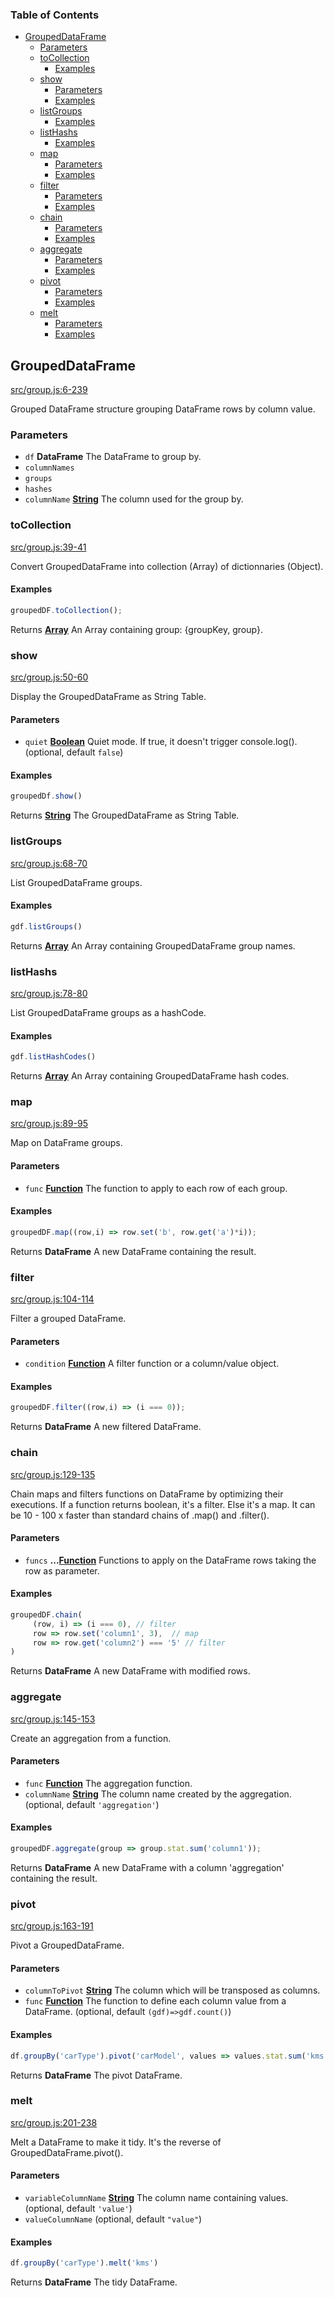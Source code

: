 <!-- Generated by documentation.js. Update this documentation by updating the source code. -->

### Table of Contents

-   [GroupedDataFrame][1]
    -   [Parameters][2]
    -   [toCollection][3]
        -   [Examples][4]
    -   [show][5]
        -   [Parameters][6]
        -   [Examples][7]
    -   [listGroups][8]
        -   [Examples][9]
    -   [listHashs][10]
        -   [Examples][11]
    -   [map][12]
        -   [Parameters][13]
        -   [Examples][14]
    -   [filter][15]
        -   [Parameters][16]
        -   [Examples][17]
    -   [chain][18]
        -   [Parameters][19]
        -   [Examples][20]
    -   [aggregate][21]
        -   [Parameters][22]
        -   [Examples][23]
    -   [pivot][24]
        -   [Parameters][25]
        -   [Examples][26]
    -   [melt][27]
        -   [Parameters][28]
        -   [Examples][29]

## GroupedDataFrame

[src/group.js:6-239][30]

Grouped DataFrame structure grouping DataFrame rows by column value.

### Parameters

-   `df` **DataFrame** The DataFrame to group by.
-   `columnNames`  
-   `groups`  
-   `hashes`  
-   `columnName` **[String][31]** The column used for the group by.

### toCollection

[src/group.js:39-41][32]

Convert GroupedDataFrame into collection (Array) of dictionnaries (Object).

#### Examples

```javascript
groupedDF.toCollection();
```

Returns **[Array][33]** An Array containing group: {groupKey, group}.

### show

[src/group.js:50-60][34]

Display the GroupedDataFrame as String Table.

#### Parameters

-   `quiet` **[Boolean][35]** Quiet mode. If true, it doesn't trigger console.log(). (optional, default `false`)

#### Examples

```javascript
groupedDf.show()
```

Returns **[String][31]** The GroupedDataFrame as String Table.

### listGroups

[src/group.js:68-70][36]

List GroupedDataFrame groups.

#### Examples

```javascript
gdf.listGroups()
```

Returns **[Array][33]** An Array containing GroupedDataFrame group names.

### listHashs

[src/group.js:78-80][37]

List GroupedDataFrame groups as a hashCode.

#### Examples

```javascript
gdf.listHashCodes()
```

Returns **[Array][33]** An Array containing GroupedDataFrame hash codes.

### map

[src/group.js:89-95][38]

Map on DataFrame groups.

#### Parameters

-   `func` **[Function][39]** The function to apply to each row of each group.

#### Examples

```javascript
groupedDF.map((row,i) => row.set('b', row.get('a')*i));
```

Returns **DataFrame** A new DataFrame containing the result.

### filter

[src/group.js:104-114][40]

Filter a grouped DataFrame.

#### Parameters

-   `condition` **[Function][39]** A filter function or a column/value object.

#### Examples

```javascript
groupedDF.filter((row,i) => (i === 0));
```

Returns **DataFrame** A new filtered DataFrame.

### chain

[src/group.js:129-135][41]

Chain maps and filters functions on DataFrame by optimizing their executions.
If a function returns boolean, it's a filter. Else it's a map.
It can be 10 - 100 x faster than standard chains of .map() and .filter().

#### Parameters

-   `funcs` **...[Function][39]** Functions to apply on the DataFrame rows taking the row as parameter.

#### Examples

```javascript
groupedDF.chain(
     (row, i) => (i === 0), // filter
     row => row.set('column1', 3),  // map
     row => row.get('column2') === '5' // filter
)
```

Returns **DataFrame** A new DataFrame with modified rows.

### aggregate

[src/group.js:145-153][42]

Create an aggregation from a function.

#### Parameters

-   `func` **[Function][39]** The aggregation function.
-   `columnName` **[String][31]** The column name created by the aggregation. (optional, default `'aggregation'`)

#### Examples

```javascript
groupedDF.aggregate(group => group.stat.sum('column1'));
```

Returns **DataFrame** A new DataFrame with a column 'aggregation' containing the result.

### pivot

[src/group.js:163-191][43]

Pivot a GroupedDataFrame.

#### Parameters

-   `columnToPivot` **[String][31]** The column which will be transposed as columns.
-   `func` **[Function][39]** The function to define each column value from a DataFrame. (optional, default `(gdf)=>gdf.count()`)

#### Examples

```javascript
df.groupBy('carType').pivot('carModel', values => values.stat.sum('kms'))
```

Returns **DataFrame** The pivot DataFrame.

### melt

[src/group.js:201-238][44]

Melt a DataFrame to make it tidy. It's the reverse of GroupedDataFrame.pivot().

#### Parameters

-   `variableColumnName` **[String][31]** The column name containing values. (optional, default `'value'`)
-   `valueColumnName`   (optional, default `"value"`)

#### Examples

```javascript
df.groupBy('carType').melt('kms')
```

Returns **DataFrame** The tidy DataFrame.

[1]: #groupeddataframe

[2]: #parameters

[3]: #tocollection

[4]: #examples

[5]: #show

[6]: #parameters-1

[7]: #examples-1

[8]: #listgroups

[9]: #examples-2

[10]: #listhashs

[11]: #examples-3

[12]: #map

[13]: #parameters-2

[14]: #examples-4

[15]: #filter

[16]: #parameters-3

[17]: #examples-5

[18]: #chain

[19]: #parameters-4

[20]: #examples-6

[21]: #aggregate

[22]: #parameters-5

[23]: #examples-7

[24]: #pivot

[25]: #parameters-6

[26]: #examples-8

[27]: #melt

[28]: #parameters-7

[29]: #examples-9

[30]: https://github.com/Gmousse/dataframe-js/blob/add47391719e84537fdc30c80f762b3a8b38ba9a/src/group.js#L6-L239 "Source code on GitHub"

[31]: https://developer.mozilla.org/docs/Web/JavaScript/Reference/Global_Objects/String

[32]: https://github.com/Gmousse/dataframe-js/blob/add47391719e84537fdc30c80f762b3a8b38ba9a/src/group.js#L39-L41 "Source code on GitHub"

[33]: https://developer.mozilla.org/docs/Web/JavaScript/Reference/Global_Objects/Array

[34]: https://github.com/Gmousse/dataframe-js/blob/add47391719e84537fdc30c80f762b3a8b38ba9a/src/group.js#L50-L60 "Source code on GitHub"

[35]: https://developer.mozilla.org/docs/Web/JavaScript/Reference/Global_Objects/Boolean

[36]: https://github.com/Gmousse/dataframe-js/blob/add47391719e84537fdc30c80f762b3a8b38ba9a/src/group.js#L68-L70 "Source code on GitHub"

[37]: https://github.com/Gmousse/dataframe-js/blob/add47391719e84537fdc30c80f762b3a8b38ba9a/src/group.js#L78-L80 "Source code on GitHub"

[38]: https://github.com/Gmousse/dataframe-js/blob/add47391719e84537fdc30c80f762b3a8b38ba9a/src/group.js#L89-L95 "Source code on GitHub"

[39]: https://developer.mozilla.org/docs/Web/JavaScript/Reference/Statements/function

[40]: https://github.com/Gmousse/dataframe-js/blob/add47391719e84537fdc30c80f762b3a8b38ba9a/src/group.js#L104-L114 "Source code on GitHub"

[41]: https://github.com/Gmousse/dataframe-js/blob/add47391719e84537fdc30c80f762b3a8b38ba9a/src/group.js#L129-L135 "Source code on GitHub"

[42]: https://github.com/Gmousse/dataframe-js/blob/add47391719e84537fdc30c80f762b3a8b38ba9a/src/group.js#L145-L153 "Source code on GitHub"

[43]: https://github.com/Gmousse/dataframe-js/blob/add47391719e84537fdc30c80f762b3a8b38ba9a/src/group.js#L163-L191 "Source code on GitHub"

[44]: https://github.com/Gmousse/dataframe-js/blob/add47391719e84537fdc30c80f762b3a8b38ba9a/src/group.js#L201-L238 "Source code on GitHub"
